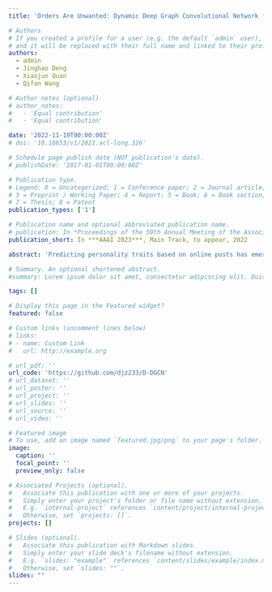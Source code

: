 ```yaml
---
title: 'Orders Are Unwanted: Dynamic Deep Graph Convolutional Network for Personality Detection'

# Authors
# If you created a profile for a user (e.g. the default `admin` user), write the username (folder name) here
# and it will be replaced with their full name and linked to their profile.
authors:
  - admin
  - Jinghao Deng
  - Xiaojun Quan
  - Qifan Wang

# Author notes (optional)
# author_notes:
#   - 'Equal contribution'
#   - 'Equal contribution'

date: '2022-11-19T00:00:00Z'
# doi: '10.18653/v1/2021.acl-long.326'

# Schedule page publish date (NOT publication's date).
# publishDate: '2017-01-01T00:00:00Z'

# Publication type.
# Legend: 0 = Uncategorized; 1 = Conference paper; 2 = Journal article;
# 3 = Preprint / Working Paper; 4 = Report; 5 = Book; 6 = Book section;
# 7 = Thesis; 8 = Patent
publication_types: ['1']

# Publication name and optional abbreviated publication name.
# publication: In *Proceedings of the 59th Annual Meeting of the Association for Computational Linguistics and the 11th International Joint Conference on Natural Language Processing*
publication_short: In ***AAAI 2023***, Main Track, to appear, 2022

abstract: 'Predicting personality traits based on online posts has emerged as an important task in many fields such as social network analysis. One of the challenges for this task is to piece together information in different posts into an overall profile for each user. While many existing approaches either simply assemble the posts into a document that can be encoded sequentially or into a hierarchical structure, they introduce unnecessary orders for the posts which may mislead the models. In this paper, we propose a novel model named dynamic deep graph convolutional network (D-DGCN) to overcome the above limitation by fusing the posts of a user disorderly into a user representation. We also design a learn-to-connect approach that adopts a dynamic multi-hop structure instead of a deterministic structure, and combine it with the DGCN module to automatically learn the connections between posts. The modules of post encoder, learn-to-connect, and DGCN are jointly trained in an end-to-end manner. Experimental results on the Kaggle and Pandora datasets show the superior performance of D-DGCN to state-of-the-art baselines.'

# Summary. An optional shortened abstract.
#summary: Lorem ipsum dolor sit amet, consectetur adipiscing elit. Duis posuere tellus ac convallis placerat. Proin tincidunt magna sed ex sollicitudin condimentum.

tags: []

# Display this page in the Featured widget?
featured: false

# Custom links (uncomment lines below)
# links:
# - name: Custom Link
#   url: http://example.org

# url_pdf: ''
url_code: 'https://github.com/djz233/D-DGCN'
# url_dataset: ''
# url_poster: ''
# url_project: ''
# url_slides: ''
# url_source: ''
# url_video: ''

# Featured image
# To use, add an image named `featured.jpg/png` to your page's folder.
image:
  caption: ''
  focal_point: ''
  preview_only: false

# Associated Projects (optional).
#   Associate this publication with one or more of your projects.
#   Simply enter your project's folder or file name without extension.
#   E.g. `internal-project` references `content/project/internal-project/index.md`.
#   Otherwise, set `projects: []`.
projects: []

# Slides (optional).
#   Associate this publication with Markdown slides.
#   Simply enter your slide deck's filename without extension.
#   E.g. `slides: "example"` references `content/slides/example/index.md`.
#   Otherwise, set `slides: ""`.
slides: ""
---
```


<!-- {{% callout note %}}
Click the _Cite_ button above to demo the feature to enable visitors to import publication metadata into their reference management software.
{{% /callout %}}

{{% callout note %}}
Create your slides in Markdown - click the _Slides_ button to check out the example.
{{% /callout %}} -->

<!-- Supplementary notes can be added here, including [code, math, and images](https://wowchemy.com/docs/writing-markdown-latex/). --> 